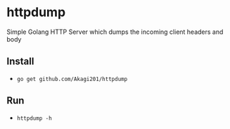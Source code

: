 # httpdump

Simple Golang HTTP Server which dumps the incoming client headers and body

## Install
* `go get github.com/Akagi201/httpdump`

## Run
* `httpdump -h`
